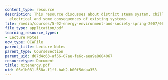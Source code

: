 ```yaml
---
content_type: resource
description: This resource discusses about district steam system, chilled water, campus
  electrical and some consequences of existing systems.
file: /media/courses/5-92-energy-environment-and-society-spring-2007/06e1b081558af1ffbab2b00f5ddaa358_mitenergy.pdf
file_type: application/pdf
learning_resource_types:
- Lecture Notes
ocw_type: OCWFile
parent_title: Lecture Notes
parent_type: CourseSection
parent_uid: d07d4c63-af56-07ae-fe6c-aea9a8684067
resourcetype: Document
title: mitenergy.pdf
uid: 06e1b081-558a-f1ff-bab2-b00f5ddaa358
---
```


